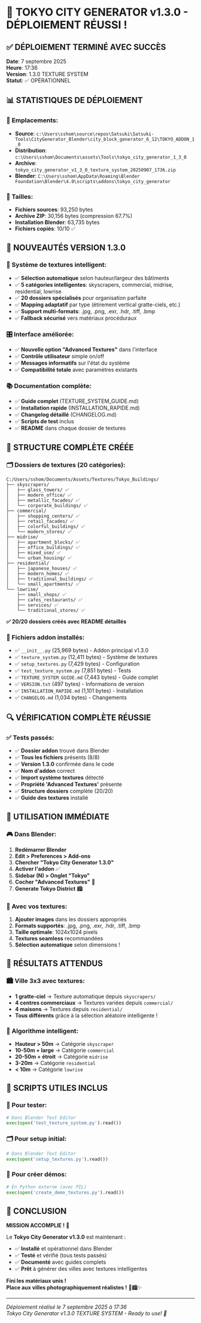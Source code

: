 # 🎉 TOKYO CITY GENERATOR v1.3.0 - DÉPLOIEMENT RÉUSSI !

## ✅ DÉPLOIEMENT TERMINÉ AVEC SUCCÈS

**Date**: 7 septembre 2025  
**Heure**: 17:36  
**Version**: 1.3.0 TEXTURE SYSTEM  
**Statut**: ✅ OPÉRATIONNEL

## 📊 STATISTIQUES DE DÉPLOIEMENT

### 📁 Emplacements:
- **Source**: `c:\Users\sshom\source\repos\Satsuki\Satsuki-Tools\CityGenerator_Blender\city_block_generator_6_12\TOKYO_ADDON_1_0`
- **Distribution**: `c:\Users\sshom\Documents\assets\Tools\tokyo_city_generator_1_3_0`
- **Archive**: `tokyo_city_generator_v1_3_0_texture_system_20250907_1736.zip`
- **Blender**: `C:\Users\sshom\AppData\Roaming\Blender Foundation\Blender\4.0\scripts\addons\tokyo_city_generator`

### 💾 Tailles:
- **Fichiers sources**: 93,250 bytes
- **Archive ZIP**: 30,156 bytes (compression 67.7%)
- **Installation Blender**: 63,735 bytes
- **Fichiers copiés**: 10/10 ✅

## 🎯 NOUVEAUTÉS VERSION 1.3.0

### 🎨 Système de textures intelligent:
- ✅ **Sélection automatique** selon hauteur/largeur des bâtiments
- ✅ **5 catégories intelligentes**: skyscrapers, commercial, midrise, residential, lowrise
- ✅ **20 dossiers spécialisés** pour organisation parfaite
- ✅ **Mapping adaptatif** par type (étirement vertical gratte-ciels, etc.)
- ✅ **Support multi-formats**: .jpg, .png, .exr, .hdr, .tiff, .bmp
- ✅ **Fallback sécurisé** vers matériaux procéduraux

### 🎛️ Interface améliorée:
- ✅ **Nouvelle option "Advanced Textures"** dans l'interface
- ✅ **Contrôle utilisateur** simple on/off
- ✅ **Messages informatifs** sur l'état du système
- ✅ **Compatibilité totale** avec paramètres existants

### 📚 Documentation complète:
- ✅ **Guide complet** (TEXTURE_SYSTEM_GUIDE.md)
- ✅ **Installation rapide** (INSTALLATION_RAPIDE.md)
- ✅ **Changelog détaillé** (CHANGELOG.md)
- ✅ **Scripts de test** inclus
- ✅ **README** dans chaque dossier de textures

## 📁 STRUCTURE COMPLÈTE CRÉÉE

### 🗂️ Dossiers de textures (20 catégories):
```
C:/Users/sshom/Documents/Assets/Textures/Tokyo_Buildings/
├── skyscrapers/
│   ├── glass_towers/ ✅
│   ├── modern_office/ ✅
│   ├── metallic_facades/ ✅
│   └── corporate_buildings/ ✅
├── commercial/
│   ├── shopping_centers/ ✅
│   ├── retail_facades/ ✅
│   ├── colorful_buildings/ ✅
│   └── modern_stores/ ✅
├── midrise/
│   ├── apartment_blocks/ ✅
│   ├── office_buildings/ ✅
│   ├── mixed_use/ ✅
│   └── urban_housing/ ✅
├── residential/
│   ├── japanese_houses/ ✅
│   ├── modern_homes/ ✅
│   ├── traditional_buildings/ ✅
│   └── small_apartments/ ✅
└── lowrise/
    ├── small_shops/ ✅
    ├── cafes_restaurants/ ✅
    ├── services/ ✅
    └── traditional_stores/ ✅
```

**✅ 20/20 dossiers créés avec README détaillés**

### 📄 Fichiers addon installés:
- ✅ `__init__.py` (25,969 bytes) - Addon principal v1.3.0
- ✅ `texture_system.py` (12,411 bytes) - Système de textures
- ✅ `setup_textures.py` (7,429 bytes) - Configuration
- ✅ `test_texture_system.py` (7,851 bytes) - Tests
- ✅ `TEXTURE_SYSTEM_GUIDE.md` (7,443 bytes) - Guide complet
- ✅ `VERSION.txt` (497 bytes) - Informations de version
- ✅ `INSTALLATION_RAPIDE.md` (1,101 bytes) - Installation
- ✅ `CHANGELOG.md` (1,034 bytes) - Changements

## 🔍 VÉRIFICATION COMPLÈTE RÉUSSIE

### ✅ Tests passés:
- ✅ **Dossier addon** trouvé dans Blender
- ✅ **Tous les fichiers** présents (8/8)
- ✅ **Version 1.3.0** confirmée dans le code
- ✅ **Nom d'addon** correct
- ✅ **Import système textures** détecté
- ✅ **Propriété 'Advanced Textures'** présente
- ✅ **Structure dossiers** complète (20/20)
- ✅ **Guide des textures** installé

## 🚀 UTILISATION IMMÉDIATE

### 🎮 Dans Blender:
1. **Redémarrer Blender**
2. **Edit > Preferences > Add-ons**
3. **Chercher "Tokyo City Generator 1.3.0"**
4. **Activer l'addon** ✅
5. **Sidebar (N) > Onglet "Tokyo"**
6. **Cocher "Advanced Textures"** 🎨
7. **Generate Tokyo District** 🏙️

### 🎨 Avec vos textures:
1. **Ajouter images** dans les dossiers appropriés
2. **Formats supportés**: .jpg, .png, .exr, .hdr, .tiff, .bmp
3. **Taille optimale**: 1024x1024 pixels
4. **Textures seamless** recommandées
5. **Sélection automatique** selon dimensions !

## 🎯 RÉSULTATS ATTENDUS

### 🏙️ Ville 3x3 avec textures:
- **1 gratte-ciel** → Texture automatique depuis `skyscrapers/`
- **4 centres commerciaux** → Textures variées depuis `commercial/`
- **4 maisons** → Textures depuis `residential/`
- **Tous différents** grâce à la sélection aléatoire intelligente !

### 📐 Algorithme intelligent:
- **Hauteur > 50m** → Catégorie `skyscraper`
- **10-50m + large** → Catégorie `commercial`
- **20-50m + étroit** → Catégorie `midrise`
- **3-20m** → Catégorie `residential`
- **< 10m** → Catégorie `lowrise`

## 🔧 SCRIPTS UTILES INCLUS

### 🧪 Pour tester:
```python
# Dans Blender Text Editor
exec(open('test_texture_system.py').read())
```

### 🗂️ Pour setup initial:
```python
# Dans Blender Text Editor
exec(open('setup_textures.py').read())
```

### 🎨 Pour créer démos:
```python
# En Python externe (avec PIL)
exec(open('create_demo_textures.py').read())
```

## 🎉 CONCLUSION

**MISSION ACCOMPLIE !** 🚀

Le **Tokyo City Generator v1.3.0** est maintenant :
- ✅ **Installé** et opérationnel dans Blender
- ✅ **Testé** et vérifié (tous tests passés)
- ✅ **Documenté** avec guides complets
- ✅ **Prêt** à générer des villes avec textures intelligentes

**Fini les matériaux unis !**  
**Place aux villes photographiquement réalistes !** 🎨🏙️✨

---
*Déploiement réalisé le 7 septembre 2025 à 17:36*  
*Tokyo City Generator v1.3.0 TEXTURE SYSTEM - Ready to use! 🎉*
